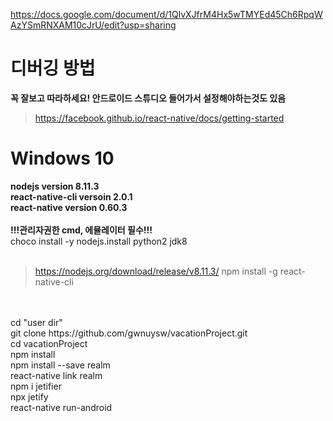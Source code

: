 
https://docs.google.com/document/d/1QlvXJfrM4Hx5wTMYEd45Ch6RpqWAzYSmRNXAM10cJrU/edit?usp=sharing

# 디버깅 방법
**꼭 잘보고 따라하세요! 안드로이드 스튜디오 들어가서 설정해야하는것도 있음**

> https://facebook.github.io/react-native/docs/getting-started

# Windows 10

**nodejs version 8.11.3
<br>
react-native-cli versoin 2.0.1
<br>
react-native version 0.60.3**
<br>
<br>
**!!!관리자권한 cmd, 에뮬레이터 필수!!!**
<br>
choco install -y nodejs.install python2 jdk8
<br>
<br>
> https://nodejs.org/download/release/v8.11.3/
npm install -g react-native-cli
<br>
<br>
cd "user dir"
<br>
git clone https://github.com/gwnuysw/vacationProject.git
<br>
cd vacationProject
<br>
npm install
<br>
npm install --save realm
<br>
react-native link realm
<br>
npm i jetifier
<br>
npx jetify
<br>
react-native run-android
